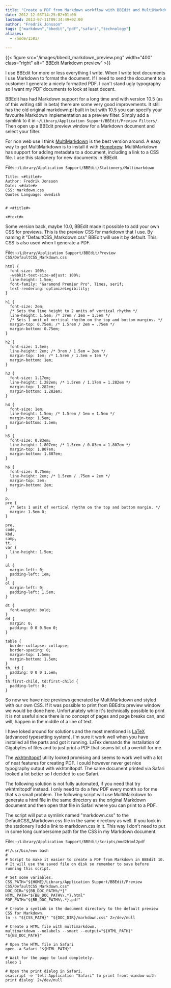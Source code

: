 ```yaml
---
title: "Create a PDF from Markdown workflow with BBEdit and MultiMarkdown"
date: 2012-12-03T14:25:02+01:00
lastmod: 2013-07-11T09:34:49+02:00
author: "Fredrik Jonsson"
tags: ["markdown","bbedit","pdf","safari","technology"]
aliases:
  - /node/1581/

---
```


{{< figure src="/images/bbedit_markdown_preview.png" width="400" class="right" alt=" BBEdit Markdown preview" >}}

I use BBEdit for more or less everything I write. When I write text documents I use Markdown to format the document. If I need to send the document to a customer I generate a nicely formatted PDF. I can't stand ugly typography so I want my PDF documents to look at least decent.

BBEdit has had Markdown support for a long time and with version 10.5 (as of this writing still in beta) there are some very good improvements. It still has the old original markdown.pl built in but with 10.5 you can specify your favourite Markdown implementation as a preview filter. Simply add a symlink to it in `~/Library/Application Support/BBEdit/Preview Filters/`. Then open up a BBEdit preview window for a Markdown document and select your filter.

For non web use I think [MultiMarkdown](http://fletcherpenney.net/multimarkdown/) is the best version around. A easy way to get MultiMarkdown is to install it with [Homebrew](http://mxcl.github.com/homebrew/). MultiMarkdown has support for adding metadata to a document, including a link to a CSS file. I use this stationery for new documents in BBEdit.

File: `~/Library/Application Support/BBEdit/Stationery/Multimarkdown`

~~~~
Title: <#title#>  
Author: Fredrik Jonsson  
Date: <#date#>  
CSS: markdown.css  
Quotes Language: swedish  


# <#title#>

<#text#>
~~~~

Some version back, maybe 10.0, BBEdit made it possible to add your own CSS for previews. This is the preview CSS for markdown that I use. By naming it "DefaultCSS_Markdown.css" BBEdit will use it by default. This CSS is also used when I generate a PDF.

File: `~/Library/Application Support/BBEdit/Preview CSS/DefaultCSS_Markdown.css`

~~~~
html {
  font-size: 100%;
  -webkit-text-size-adjust: 100%;
  line-height: 1.5em;
  font-family: "Garamond Premier Pro", Times, serif;
  text-rendering: optimizeLegibility;
}

h1 {
  font-size: 2em;
  /* Sets the line height to 2 units of vertical rhythm */
  line-height: 1.5em; /* 3rem / 2em = 1.5em */
  /* Sets 1 unit of vertical rhythm on the top and bottom margins. */
  margin-top: 0.75em; /* 1.5rem / 2em = .75em */
  margin-bottom: 0.75em;
}

h2 {
  font-size: 1.5em;
  line-height: 2em; /* 3rem / 1.5em = 2em */
  margin-top: 1em; /* 1.5rem / 1.5em = 1em */
  margin-bottom: 1em;
}

h3 {
  font-size: 1.17em;
  line-height: 1.282em; /* 1.5rem / 1.17em = 1.282em */
  margin-top: 1.282em;
  margin-bottom: 1.282em;
}

h4 {
  font-size: 1em;
  line-height: 1.5em; /* 1.5rem / 1em = 1.5em */
  margin-top: 1.5em;
  margin-bottom: 1.5em;
}

h5 {
  font-size: 0.83em;
  line-height: 1.807em; /* 1.5rem / 0.83em = 1.807em */
  margin-top: 1.807em;
  margin-bottom: 1.807em;
}

h6 {
  font-size: 0.75em;
  line-height: 2em; /* 1.5rem / .75em = 2em */
  margin-top: 2em;
  margin-bottom: 2em;
}

p,
pre {
  /* Sets 1 unit of vertical rhythm on the top and bottom margin. */
  margin: 1.5em 0;
}

pre,
code,
kbd,
samp,
tt,
var {
  line-height: 1.5em;
}

ul {
  margin-left: 0;
  padding-left: 1em;
}
ol {
  margin-left: 0;
  padding-left: 1.5em;
}

dt {
  font-weight: bold;
}
dd {
  margin: 0;
  padding: 0 0 0.5em 0;
}

table {
  border-collapse: collapse;
  border-spacing: 0;
  margin-top: 1.5em;
  margin-bottom: 1.5em;
}
th, td {
  padding: 0 0 0 1.5em;
}
th:first-child, td:first-child {
  padding-left: 0;
}
~~~~

So now we have nice previews generated by MultiMarkdown and styled with our own CSS. If it was possible to print from BBEdits preview window we would be done here. Unfortunately while it's technically possible to print it is not useful since there is no concept of pages and page breaks can, and will, happen in the middle of a line of text.

I have loked around for solutions and the most mentioned is [LaTeX](http://www.latex-project.org/) (advanced typesetting system). I'm sure it work well when you have installed all the parts and got it running. LaTex demands the installation of Gigabytes of files and to just print a PDF that seams bit of a overkill for me.

The [wkhtmltopdf](http://code.google.com/p/wkhtmltopdf/) utility looked promising and seems to work well with a lot of neat features for creating PDF. I could however never get nice typography output with wkhtmltopdf. The same document printed via Safari looked a lot better so I decided to use Safari.

The following solution is not fully automated, if you need that try wkhtmltopdf instead. I only need to do a few PDF every month so for me that's a small problem. The following script will use MultiMarkdown to generate a html file in the same directory as the original Markdown document and then open that file in Safari where you can print to a PDF.

The script will put a symlink named "markdown.css" to the DefaultCSS_Markdown.css file in the same directory as well. If you look in the stationery I add a link to markdown.css in it. This way I don't need to put in some long cumbersome path for the CSS in my Markdown document.

File: `~/Library/Application Support/BBEdit/Scripts/mmd2html2pdf`

~~~~
#!/usr/bin/env bash
#
# Script to make it easier to create a PDF from Markdown in BBEdit 10.
# It will use the saved file on disk so remember to save before running this script.

# Set some variables.
CSS_PATH="${HOME}/Library/Application Support/BBEdit/Preview CSS/DefaultCSS_Markdown.css"
DOC_DIR="${BB_DOC_PATH%/*}"
HTML_PATH="${BB_DOC_PATH%\.*}.html"
PDF_PATH="${BB_DOC_PATH%\.*}.pdf"

# Create a symlink in the document directory to the default preview CSS for Markdown.
ln -s "${CSS_PATH}" "${DOC_DIR}/markdown.css" 2>/dev/null

# Create a HTML file with multimarkdown.
multimarkdown --nolabels --smart --output="${HTML_PATH}" "${BB_DOC_PATH}"

# Open the HTML file in Safari
open -a Safari "${HTML_PATH}"

# Wait for the page to load completely.
sleep 1

# Open the print dialog in Safari.
osascript -e 'tell Application "Safari" to print front window with print dialog' 2>/dev/null
~~~~



